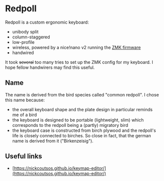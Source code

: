 # Redpoll

Redpoll is a custom ergonomic keyboard:

* unibody split
* column-staggered
* low-profile
* wireless, powered by a nice!nano v2 running the [ZMK firmware](https://zmk.dev/)
* handwired

It took ~~several~~ too many tries to set up the ZMK config for my keyboard. I hope fellow handwirers may find this useful.

## Name

The name is derived from the bird species called "common redpoll". I chose this name because:

* the overall keyboard shape and the plate design in particular reminds me of a bird
* the keyboard is designed to be portable (lightweight, slim) which corresponds to the redpoll being a (partly) migratory bird
* the keyboard case is constructed from birch plywood and the redpoll's life is closely connected to birches. So close in fact, that the german name is derived from it ("Birkenzeisig").

## Useful links

* [https://nickcoutsos.github.io/keymap-editor/](https://nickcoutsos.github.io/keymap-editor/)


